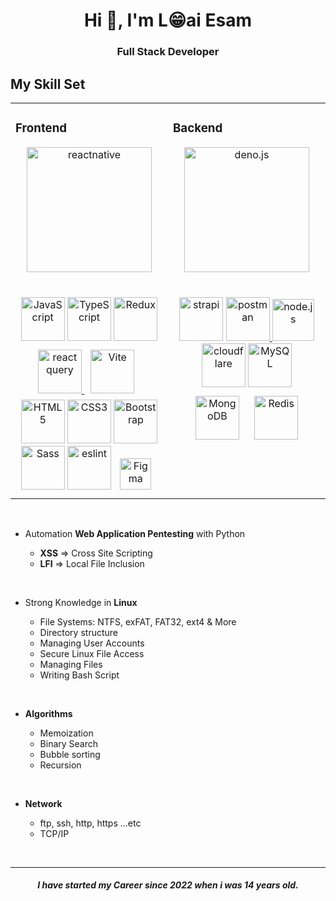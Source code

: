 <h1 align="center">Hi 👋, I'm L😁ai Esam</h1>
<h3 align="center">Full Stack Developer</h3>

## My Skill Set

<table><tr><td valign="top" width="50%">

### Frontend

<div align="center">  
<a href="https://reactjs.org/" target="_blank"><img  src="https://reactnative.dev/img/header_logo.svg" alt="reactnative" alt="React" height="200" /></a><br/><br/><br/>
<a href="https://www.javascript.com/" target="_blank"><img  src="https://profilinator.rishav.dev/skills-assets/javascript-original.svg" alt="JavaScript" height="70" /></a>  
<a href="https://www.typescriptlang.org/" target="_blank"><img  src="https://profilinator.rishav.dev/skills-assets/typescript-original.svg" alt="TypeScript" height="70" /></a>  
<a href="https://redux.js.org/" target="_blank"><img  src="https://profilinator.rishav.dev/skills-assets/redux-original.svg" alt="Redux" height="70" /></a>   
<a href="https://react-query-v3.tanstack.com/" target="_blank" rel="noreferrer"> <img src="https://react-query-v3.tanstack.com/_next/static/images/emblem-light-628080660fddb35787ff6c77e97ca43e.svg" alt="react query"height="70"/> </a>
<a href="https://vitejs.dev/" target="_blank"><img style="margin: 10px" src="https://seeklogo.com/images/V/vite-logo-BFD4283991-seeklogo.com.png" alt="Vite" height="70" /></a> 
<a href="https://en.wikipedia.org/wiki/HTML5" target="_blank"><img  src="https://profilinator.rishav.dev/skills-assets/html5-original-wordmark.svg" alt="HTML5" height="70" /></a>  
<a href="https://www.w3schools.com/css/" target="_blank"><img  src="https://profilinator.rishav.dev/skills-assets/css3-original-wordmark.svg" alt="CSS3" height="70" /></a>   
<a href="https://getbootstrap.com/docs/3.4/javascript/" target="_blank"><img  src="https://profilinator.rishav.dev/skills-assets/bootstrap-plain.svg" alt="Bootstrap" height="70" /></a>  
<a href="https://sass-lang.com/" target="_blank"><img  src="https://profilinator.rishav.dev/skills-assets/sass-original.svg" alt="Sass" height="70" /></a>  
<a href="https://eslint.org/" target="_blank"><img  src="https://cdn.iconscout.com/icon/free/png-256/eslint-1-286048.png" alt="eslint" height="70" /></a>  
<a href="https://www.figma.com/" target="_blank"><img style="margin: 10px" src="https://profilinator.rishav.dev/skills-assets/figma-icon.svg" alt="Figma" height="50" /></a>  
</div>

</td><td valign="top" width="50%">

### Backend

<div align="center">  
<a href="https://deno.land/" target="_blank"><img  src="https://upload.wikimedia.org/wikipedia/commons/thumb/e/e8/Deno_2021.svg/1024px-Deno_2021.svg.png" alt="deno.js" height="200" /></a><br/><br/><br/>
<a href="https://strapi.io/" target="_blank"><img src="https://scontent.faly3-1.fna.fbcdn.net/v/t1.6435-9/98603364_1772757682864381_6889229475242835968_n.png?_nc_cat=108&ccb=1-7&_nc_sid=09cbfe&_nc_ohc=XnZtD5_ZupAAX_P2Z91&_nc_ht=scontent.faly3-1.fna&oh=00_AfC50VdLvz3iypnyuDLCHeghbJ5fAG1DTKPgw-mbaEog6g&oe=6408A436" alt="strapi" height="70"/><a>
<a href="https://postman.com" target="_blank" rel="noreferrer"> <img src="https://www.vectorlogo.zone/logos/getpostman/getpostman-icon.svg" alt="postman"  height="70"/> </a>
<a href="https://nodejs.org/" target="_blank"><img  src="https://cdn.iconscout.com/icon/free/png-256/node-js-1174925.png" alt="node.js" height="67" /></a>
<a href="https://www.cloudflare.com/en-gb/" target="_blank"><img  src="https://dwglogo.com/wp-content/uploads/2020/05/Cloudflare_icon_transparent-1536x996.png" alt="cloudflare" height="70" /></a>
<a href="https://www.mysql.com/" target="_blank"><img  src="https://profilinator.rishav.dev/skills-assets/mysql-original-wordmark.svg" alt="MySQL" height="70" /></a>  
<a href="https://www.mongodb.com/" target="_blank"><img style="margin: 10px" src="https://profilinator.rishav.dev/skills-assets/mongodb-original-wordmark.svg" alt="MongoDB" height="70" /></a>  
<a href="https://redis.io/" target="_blank"><img style="margin: 10px" src="https://profilinator.rishav.dev/skills-assets/redis-original-wordmark.svg" alt="Redis" height="70"/><a>
</div>

</td></tr></table>

<br />

-   Automation **Web Application Pentesting** with Python

    -   **XSS** => Cross Site Scripting
    -   **LFI** => Local File Inclusion

<br />

-   Strong Knowledge in **Linux**

    -   File Systems: NTFS, exFAT, FAT32, ext4 & More
    -   Directory structure
    -   Managing User Accounts
    -   Secure Linux File Access
    -   Managing Files
    -   Writing Bash Script

<br />

-   **Algorithms**

    -   Memoization
    -   Binary Search
    -   Bubble sorting
    -   Recursion

<br />

-   **Network**

    -   ftp, ssh, http, https ...etc
    -   TCP/IP

<br />
    <hr>
    <h5 align="center">I have started my Career since 2022 when i was 14 years old.</h5>
